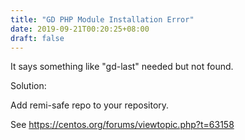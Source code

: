 ```yaml
---
title: "GD PHP Module Installation Error"
date: 2019-09-21T00:20:25+08:00
draft: false
---
```


It says something like "gd-last" needed but not found.

Solution:

Add remi-safe repo to your repository.

See https://centos.org/forums/viewtopic.php?t=63158
